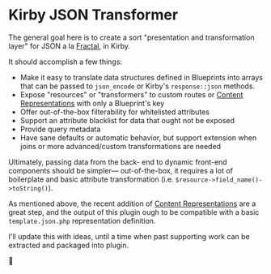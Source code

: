 # Kirby JSON Transformer

The general goal here is to create a sort "presentation and transformation layer" for JSON a la [Fractal](http://fractal.thephpleague.com/), in Kirby.

It should accomplish a few things:

- Make it easy to translate data structures defined in Blueprints into arrays that can be passed to `json_encode` or Kirby's `response::json` methods.
- Expose "resources" or "transformers" to custom routes or [Content Representations](https://getkirby.com/docs/developer-guide/advanced/representations) with only a Blueprint's key
- Offer out-of-the-box filterability for whitelisted attributes
- Support an attribute blacklist for data that ought not be exposed
- Provide query metadata
- Have sane defaults or automatic behavior, but support extension when joins or more advanced/custom transformations are needed

Ultimately, passing data from the back- end to dynamic front-end components should be simpler— out-of-the-box, it requires a lot of boilerplate and basic attribute transformation (i.e. `$resource->field_name()->toString()`).

As mentioned above, the recent addition of [Content Representations](https://getkirby.com/docs/developer-guide/advanced/representations) are a great step, and the output of this plugin ough to be compatible with a basic `template.json.php` representation definition.

I'll update this with ideas, until a time when past supporting work can be extracted and packaged into plugin.

:deciduous_tree:
